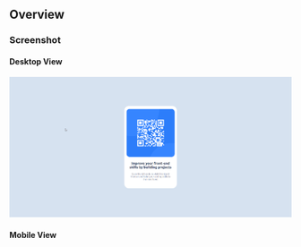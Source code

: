 ## Overview

### Screenshot

#### Desktop View

![QR-Code Component Desktop Version](/images/QR_desktop.png)

#### Mobile View



